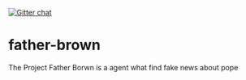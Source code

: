 [![Gitter chat](https://badges.gitter.im/father-brown/core/gitter.png)](https://gitter.im/father-brown/core/)

# father-brown
The Project Father Borwn is a agent what find fake news about pope

